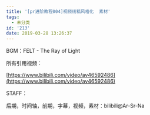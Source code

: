 ```yaml
---
title: '[pr进阶教程004]视频线稿风格化  素材'
tags:
  - 未分类
id: '213'
date: 2019-03-28 13:26:37
---
```


BGM：FELT - The Ray of Light

所有引用视频：

[https://www.bilibili.com/video/av46592486](https://www.bilibili.com/video/av46592486)

STAFF：

后期，时间轴，前期，字幕，视频，素材：bilibili@Ar-Sr-Na